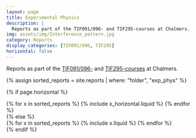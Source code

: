 ```yaml
---
layout: page
title: Experimental Physics
description: |
  Reports as part of the TIF091/096- and TIF295-courses at Chalmers.
img: assets/img/Interference_pattern.jpg
category: Reports
display_categories: [TIF091/096, TIF295]
horizontal: false
---
```


<!-- markdownlint-disable MD033 -->

Reports as part of the [TIF091/096-](https://stommen.github.io/courses/tif091) and [TIF295-courses](https://stommen.github.io/courses/tif295) at Chalmers.

<!-- Display projects without categories -->

{% assign sorted_reports = site.reports | where: "folder", "exp_phys" %}

  <!-- Generate cards for each project -->

{% if page.horizontal %}

  <div class="container">
    <div class="row row-cols-1 row-cols-md-2">
    {% for x in sorted_reports %}
      {% include x_horizontal.liquid %}
    {% endfor %}
    </div>
  </div>
{% else %}
  <div class="row row-cols-1 row-cols-md-3">
    {% for x in sorted_reports %}
      {% include x.liquid %}
    {% endfor %}
  </div>
{% endif %}
